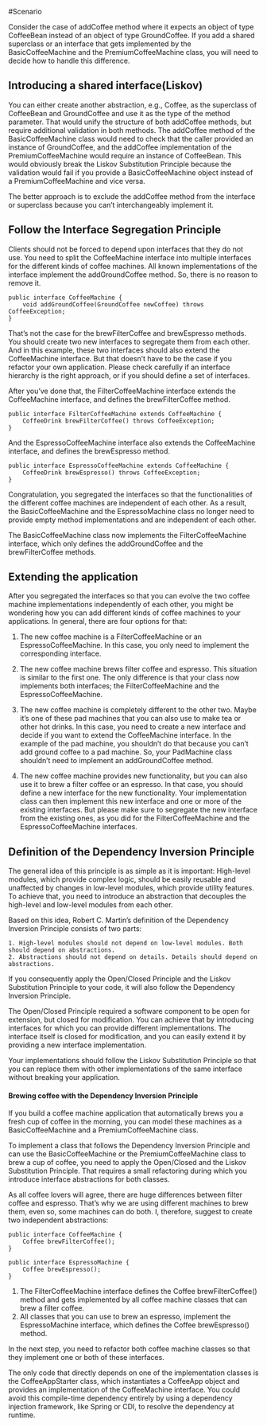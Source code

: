 #Scenario

Consider the case of addCoffee method where it expects an object of type CoffeeBean instead of an object of type GroundCoffee. If you add a shared superclass or an interface that gets implemented by the BasicCoffeeMachine and the PremiumCoffeeMachine class, you will need to decide how to handle this difference.

## Introducing a shared interface(Liskov)

You can either create another abstraction, e.g., Coffee, as the superclass of CoffeeBean and GroundCoffee and use it as the type of the method parameter. That would unify the structure of both addCoffee methods, but require additional validation in both methods. The addCoffee method of the BasicCoffeeMachine class would need to check that the caller provided an instance of GroundCoffee, and the addCoffee implementation of the PremiumCoffeeMachine would require an instance of CoffeeBean. This would obviously break the Liskov Substitution Principle because the validation would fail if you provide a BasicCoffeeMachine object instead of a PremiumCoffeeMachine and vice versa.

The better approach is to exclude the addCoffee method from the interface or superclass because you can’t interchangeably implement it. 

## Follow the Interface Segregation Principle
Clients should not be forced to depend upon interfaces that they do not use.
You need to split the CoffeeMachine interface into multiple interfaces for the different kinds of coffee machines. All known implementations of the interface implement the addGroundCoffee method. So, there is no reason to remove it.

    public interface CoffeeMachine {
        void addGroundCoffee(GroundCoffee newCoffee) throws CoffeeException;
    }
 That’s not the case for the brewFilterCoffee and brewEspresso methods. You should create two new interfaces to segregate them from each other. And in this example, these two interfaces should also extend the CoffeeMachine interface. But that doesn’t have to be the case if you refactor your own application. Please check carefully if an interface hierarchy is the right approach, or if you should define a set of interfaces.
 
 After you’ve done that, the FilterCoffeeMachine interface extends the CoffeeMachine interface, and defines the brewFilterCoffee method.
 
    public interface FilterCoffeeMachine extends CoffeeMachine {
        CoffeeDrink brewFilterCoffee() throws CoffeeException;
    }

And the EspressoCoffeeMachine interface also extends the CoffeeMachine interface, and defines the brewEspresso method.

    public interface EspressoCoffeeMachine extends CoffeeMachine {
        CoffeeDrink brewEspresso() throws CoffeeException;
    }

Congratulation, you segregated the interfaces so that the functionalities of the different coffee machines are independent of each other. As a result, the BasicCoffeeMachine and the EspressoMachine class no longer need to provide empty method implementations and are independent of each other.

The BasicCoffeeMachine class now implements the FilterCoffeeMachine interface, which only defines the addGroundCoffee and the brewFilterCoffee methods.

## Extending the application

After you segregated the interfaces so that you can evolve the two coffee machine implementations independently of each other, you might be wondering how you can add different kinds of coffee machines to your applications. In general, there are four options for that:

1. The new coffee machine is a FilterCoffeeMachine or an EspressoCoffeeMachine. In this case, you only need to implement the corresponding interface.

2. The new coffee machine brews filter coffee and espresso. This situation is similar to the first one. The only difference is that your class now implements both interfaces; the FilterCoffeeMachine and the EspressoCoffeeMachine.

3. The new coffee machine is completely different to the other two. Maybe it’s one of these pad machines that you can also use to make tea or other hot drinks. In this case, you need to create a new interface and decide if you want to extend the CoffeeMachine interface. In the example of the pad machine, you shouldn’t do that because you can’t add ground coffee to a pad machine. So, your PadMachine class shouldn’t need to implement an addGroundCoffee method.

4. The new coffee machine provides new functionality, but you can also use it to brew a filter coffee or an espresso. In that case, you should define a new interface for the new functionality. Your implementation class can then implement this new interface and one or more of the existing interfaces. But please make sure to segregate the new interface from the existing ones, as you did for the FilterCoffeeMachine and the EspressoCoffeeMachine interfaces.

## Definition of the Dependency Inversion Principle

The general idea of this principle is as simple as it is important: High-level modules, which provide complex logic, should be easily reusable and unaffected by changes in low-level modules, which provide utility features. To achieve that, you need to introduce an abstraction that decouples the high-level and low-level modules from each other.

Based on this idea, Robert C. Martin’s definition of the Dependency Inversion Principle consists of two parts:

    1. High-level modules should not depend on low-level modules. Both should depend on abstractions.
    2. Abstractions should not depend on details. Details should depend on abstractions.
    
If you consequently apply the Open/Closed Principle and the Liskov Substitution Principle to your code, it will also follow the Dependency Inversion Principle.

The Open/Closed Principle required a software component to be open for extension, but closed for modification. You can achieve that by introducing interfaces for which you can provide different implementations. The interface itself is closed for modification, and you can easily extend it by providing a new interface implementation.

Your implementations should follow the Liskov Substitution Principle so that you can replace them with other implementations of the same interface without breaking your application.

#### Brewing coffee with the Dependency Inversion Principle

If you build a coffee machine application that automatically brews you a fresh cup of coffee in the morning, you can model these machines as a BasicCoffeeMachine and a PremiumCoffeeMachine class.

To implement a class that follows the Dependency Inversion Principle and can use the BasicCoffeeMachine or the PremiumCoffeeMachine class to brew a cup of coffee, you need to apply the Open/Closed and the Liskov Substitution Principle. That requires a small refactoring during which you introduce interface abstractions for both classes.

As all coffee lovers will agree, there are huge differences between filter coffee and espresso. That’s why we are using different machines to brew them, even so, some machines can do both. I, therefore, suggest to create two independent abstractions:

    public interface CoffeeMachine {
        Coffee brewFilterCoffee();
    }
    
    public interface EspressoMachine {
        Coffee brewEspresso();
    }
1. The FilterCoffeeMachine interface defines the Coffee brewFilterCoffee() method and gets implemented by all coffee machine classes that can brew a filter coffee.
2. All classes that you can use to brew an espresso, implement the EspressoMachine interface, which defines the Coffee brewEspresso() method.
    
In the next step, you need to refactor both coffee machine classes so that they implement one or both of these interfaces.

The only code that directly depends on one of the implementation classes is the CoffeeAppStarter class, which instantiates a CoffeeApp object and provides an implementation of the CoffeeMachine interface. You could avoid this compile-time dependency entirely by using a dependency injection framework, like Spring or CDI, to resolve the dependency at runtime.
